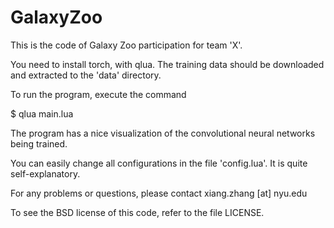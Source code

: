 GalaxyZoo
=========

This is the code of Galaxy Zoo participation for team 'X'.

You need to install torch, with qlua. The training data should be downloaded and extracted to the 'data' directory.

To run the program, execute the command

$ qlua main.lua

The program has a nice visualization of the convolutional neural networks being trained.

You can easily change all configurations in the file 'config.lua'. It is quite self-explanatory.

For any problems or questions, please contact xiang.zhang [at] nyu.edu

To see the BSD license of this code, refer to the file LICENSE.
